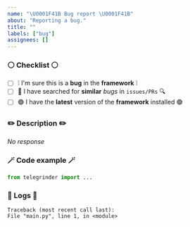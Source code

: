 ```yaml
---
name: "\U0001F41B Bug report \U0001F41B"
about: "Reporting a bug."
title: ""
labels: ["bug"]
assignees: []
---
```


### ⚪️ Checklist ⚪️
* [ ] ❕ I'm sure this is a **bug** in the **framework** ❕
* [ ] 🔎 I have searched for **similar** *bugs* in `issues/PRs` 🔍
* [ ] 🟢 I have the **latest** version of the **framework** installed 🟢

### ✏️ Description ✏️
<!-- Describe the bug. -->
_No response_


### 🪄 Code example 🪄
<!--  Provide a minimal example. -->
```python
from telegrinder import ...
```

### 📝 Logs 📝
<!-- Provide logs/errors to review the issue. -->
```console
Traceback (most recent call last):
File "main.py", line 1, in <module>
```
